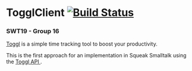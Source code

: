 # TogglClient [![Build Status][travis_badge]][travis_url]
### SWT19 - Group 16

[Toggl](https://toggl.com/) is a simple time tracking tool to boost your productivity.


This is the first approach for an implementation in Squeak Smalltalk using the [Toggl API ](https://github.com/toggl/toggl_api_docs).



<!-- References -->
[travis_badge]: https://travis-ci.org/hpi-swa-teaching/TogglClient.svg?branch=master
[travis_url]: https://travis-ci.org/hpi-swa-teaching/TogglClient
